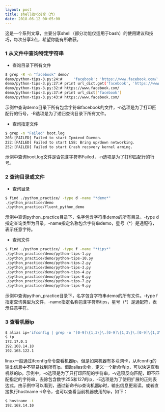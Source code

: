 ```yaml
---
layout: post
title: shell技巧分享（六）
date: 2018-06-12 00:05:00
---
```


这是一个系列文章，主要分享shell（部分功能仅适用于bash）的使用建议和技巧，每次分享3点，希望你能有所收获。

### 1 从文件中查询特定字符串

- 查询目录下所有文件

```bash
$ grep -R -n "facebook" demo/
demo/python-tips-3.py:24:#     'facebook': 'https://www.facebook.com/',
demo/python-tips-3.py:27:# print url_dict.get('facebook', 'https://www.google.com/')
demo/python-tips-3.py:32:# https://www.facebook.com/
demo/python-tips-3.py:37:# print url_dict['facebook']
demo/python-tips-3.py:43:# https://www.facebook.com/
```

示例中查询demo目录下所有包含字符串facebook的文件，-n选项是为了打印匹配行的行号，-R选项是为了递归查询目录下所有文件。

- 查询指定文件

```bash
$ grep -n "Failed" boot.log
203:[FAILED] Failed to start Ipmievd Daemon.
222:[FAILED] Failed to start LSB: Bring up/down networking.
252:[FAILED] Failed to start Crash recovery kernel arming.
```

示例中查询boot.log文件是否包含字符串Failed，-n选项是为了打印匹配行的行号。

### 2 查询目录或文件

- 查询目录

```bash
$ find ./python_practice/ -type d -name "*demo*"
./python_practice/demo
./python_practice/fluent_python_demo
```

示例中查询python_practice目录下，名字包含字符串demo的所有目录。-type d指定查询类型为目录，-name指定名称包含字符串demo，星号（*）是通配符，表示任意字符。

- 查询文件

```bash
$ find ./python_practice/ -type f -name "*tips*"
./python_practice/demo/python-tips-1.py
./python_practice/demo/python-tips-10.py
./python_practice/demo/python-tips-2.py
./python_practice/demo/python-tips-3.py
./python_practice/demo/python-tips-4.py
./python_practice/demo/python-tips-6.py
./python_practice/demo/python-tips-7.py
./python_practice/demo/python-tips-9.py
```

示例中查询python_practice目录下，名字包含字符串demo的所有文件。-type f指定查询类型为文件，-name指定名称包含字符串tips，星号（*）是通配符，表示任意字符。

### 3 查看机器ip

```bash
$ alias ip='ifconfig | grep -o "[0-9]\{1,3\}\.[0-9]\{1,3\}\.[0-9]\{1,3\}\.[0-9]\{1,3\}" | grep -v -E 255\|127'
$ ip
172.17.0.1
192.168.14.10
192.168.122.1
```

linux一般通过ifconfig命令查看机器ip，但是如果机器有多块网卡，从ifconfig的输出信息中不容易找到所有ip。借助alias命令，定义一个新命令ip，可以快速查看机器的ip。示例中，-o选项是为了只打印匹配的字符串，-v选项反向匹配，即不匹配指定的字符串，去除包含数字255和127的ip，-E选项是为了使用扩展的正则表达式。由示例中可以看到，通过新命令ip查询机器ip时，输出信息更易读。或者直接执行hostname -i命令，也可以查看当前机器使用的ip，如下：

```bash
$ hostname -i
192.168.14.10
```
